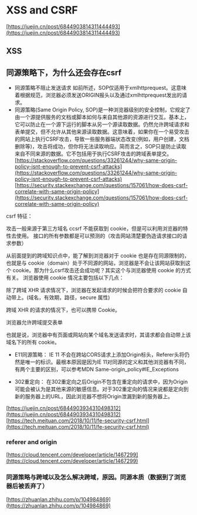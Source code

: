 # XSS and CSRF

[https://juejin.cn/post/6844903814311444493](https://juejin.cn/post/6844903814311444493)

## XSS

## 同源策略下，为什么还会存在csrf
* 同源策略不阻止发送请求 如前所述，SOP仅适用于xmlhttprequest。这意味着根据规范，浏览器必须发送ORIGIN报头以及通过xmlhttprequest发出的请求。
* 同源策略(Same Origin Policy, SOP)是一种浏览器级别的安全控制，它规定了由一个源提供服务的文档或脚本如何与来自其他源的资源进行交互。基本上，它可以防止在一个源下运行的脚本从另一个源读取数据。仍然允许跨域请求和表单提交，但不允许从其他来源读取数据。这意味着，如果你在一个易受攻击的网站上执行CSRF攻击，导致一些服务器端状态改变(例如，用户创建，文档删除等)，攻击将成功，但你将无法读取响应。简而言之，SOP只是防止读取来自不同来源的数据。它不包括用于执行CSRF攻击的跨域表单提交。
[https://stackoverflow.com/questions/33261244/why-same-origin-policy-isnt-enough-to-prevent-csrf-attacks](https://stackoverflow.com/questions/33261244/why-same-origin-policy-isnt-enough-to-prevent-csrf-attacks)
[https://security.stackexchange.com/questions/157061/how-does-csrf-correlate-with-same-origin-policy](https://security.stackexchange.com/questions/157061/how-does-csrf-correlate-with-same-origin-policy)

csrf 特征：

攻击⼀般来源于第三方域名 ccsrf 不能获取到 cookie，但是可以利用浏览器的特性去使用。 接口的所有参数都是可以预测的（攻击网站清楚要伪造请求接口的请求参数）

从前面提到的跨域知识点中，能了解到浏览器对于 cookie 也是存在同源限制的，也就是与 cookie（domain）处于不同源的网站，浏览器是不会让该网站获取到这个 cookie。那为什么csrf攻击还会成功呢？其实这个与浏览器使用
cookie 的方式有关。 浏览器使用 cookie 情况主要包括以下几点：

除了跨域 XHR 请求情况下，浏览器在发起请求的时候会把符合要求的 cookie 自动带上。(域名，有效期，路径，secure 属性)

跨域 XHR 的请求的情况下，也可以携带 Cookie。

浏览器允许跨域提交表单

也就是说，浏览器中有页面或网站向某个域名发送请求时，其请求都会自动带上该域名下的所有 cookie。

* E11同源策略： IE 11 不会在跨站CORS请求上添加Origin标头，Referer头将仍然是唯一的标识。最根本原因是因为IE 11对同源的定义和其他浏览器有不同，有两个主要的区别，可以参考MDN
  Same-origin_policy#IE_Exceptions

* 302重定向： 在302重定向之后Origin不包含在重定向的请求中，因为Origin可能会被认为是其他来源的敏感信息。对于302重定向的情况来说都是定向到新的服务器上的URL，因此浏览器不想将Origin泄漏到新的服务器上。

[https://juejin.cn/post/6844903934310498312](https://juejin.cn/post/6844903934310498312)
[https://tech.meituan.com/2018/10/11/fe-security-csrf.html](https://tech.meituan.com/2018/10/11/fe-security-csrf.html)

### referer and origin
[https://cloud.tencent.com/developer/article/1467299](https://cloud.tencent.com/developer/article/1467299)

### 同源策略与跨域以及怎么解决跨域，原因。同源本质（数据到了浏览器后被丢弃了）
[https://zhuanlan.zhihu.com/p/104984869](https://zhuanlan.zhihu.com/p/104984869)